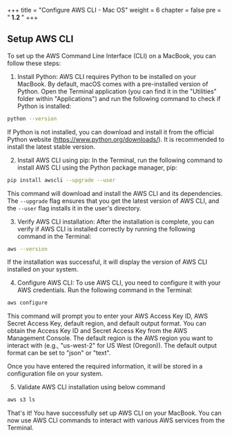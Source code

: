 +++
title = "Configure AWS CLI - Mac OS"
weight = 6
chapter = false
pre = "<b> 1.2 </b>"
+++

## Setup AWS CLI
To set up the AWS Command Line Interface (CLI) on a MacBook, you can follow these steps:

1. Install Python: AWS CLI requires Python to be installed on your MacBook. By default, macOS comes with a pre-installed version of Python. Open the Terminal application (you can find it in the "Utilities" folder within "Applications") and run the following command to check if Python is installed:

```sh
python --version
```
If Python is not installed, you can download and install it from the official Python website (https://www.python.org/downloads/). It is recommended to install the latest stable version.

2. Install AWS CLI using pip: In the Terminal, run the following command to install AWS CLI using the Python package manager, pip:
```sh
pip install awscli --upgrade --user
```
This command will download and install the AWS CLI and its dependencies. The `--upgrade` flag ensures that you get the latest version of AWS CLI, and the `--user` flag installs it in the user's directory.

3. Verify AWS CLI installation: After the installation is complete, you can verify if AWS CLI is installed correctly by running the following command in the Terminal:
```sh
aws --version
```
If the installation was successful, it will display the version of AWS CLI installed on your system.

4. Configure AWS CLI: To use AWS CLI, you need to configure it with your AWS credentials. Run the following command in the Terminal:

```sh
aws configure
```

This command will prompt you to enter your AWS Access Key ID, AWS Secret Access Key, default region, and default output format. You can obtain the Access Key ID and Secret Access Key from the AWS Management Console. The default region is the AWS region you want to interact with (e.g., "us-west-2" for US West (Oregon)). The default output format can be set to "json" or "text".

Once you have entered the required information, it will be stored in a configuration file on your system.

5. Validate AWS CLI installation using below command
```sh
aws s3 ls
```
That's it! You have successfully set up AWS CLI on your MacBook. You can now use AWS CLI commands to interact with various AWS services from the Terminal.




